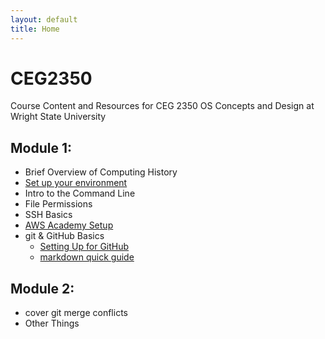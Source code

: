 ```yaml
---
layout: default
title: Home
---
```


# CEG2350
Course Content and Resources for CEG 2350 OS Concepts and Design at Wright State University

## Module 1:
- Brief Overview of Computing History
- [Set up your environment](EnvironmentSetup.md)
- Intro to the Command Line
- File Permissions
- SSH Basics
- [AWS Academy Setup](AWSAcademySetup.md)
- git & GitHub Basics
  - [Setting Up for GitHub](GitHubSetup.md)
  - [markdown quick guide](markdown-demo.md) 

## Module 2:

- cover git merge conflicts
- Other Things

